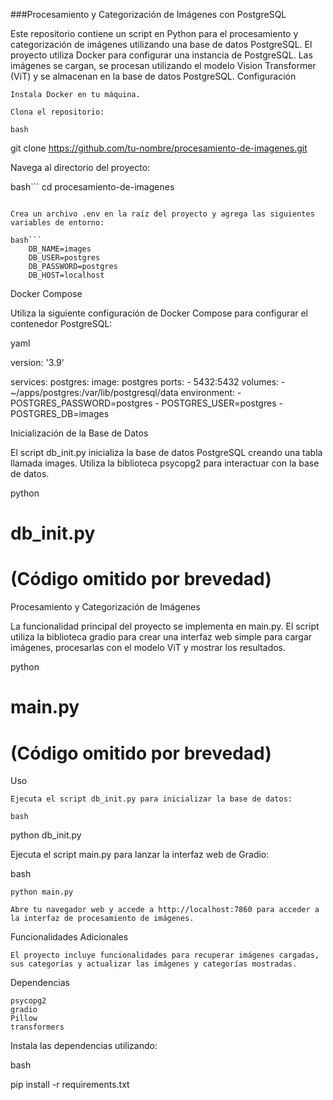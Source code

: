 ###Procesamiento y Categorización de Imágenes con PostgreSQL

Este repositorio contiene un script en Python para el procesamiento y categorización de imágenes utilizando una base de datos PostgreSQL. El proyecto utiliza Docker para configurar una instancia de PostgreSQL. Las imágenes se cargan, se procesan utilizando el modelo Vision Transformer (ViT) y se almacenan en la base de datos PostgreSQL.
Configuración

    Instala Docker en tu máquina.

    Clona el repositorio:

    bash

git clone https://github.com/tu-nombre/procesamiento-de-imagenes.git

Navega al directorio del proyecto:

bash```
cd procesamiento-de-imagenes
```

Crea un archivo .env en la raíz del proyecto y agrega las siguientes variables de entorno:

bash```
    DB_NAME=images
    DB_USER=postgres
    DB_PASSWORD=postgres
    DB_HOST=localhost
```

Docker Compose

Utiliza la siguiente configuración de Docker Compose para configurar el contenedor PostgreSQL:

yaml

version: '3.9'

services:
  postgres:
    image: postgres
    ports:
      - 5432:5432
    volumes:
      - ~/apps/postgres:/var/lib/postgresql/data
    environment:
      - POSTGRES_PASSWORD=postgres
      - POSTGRES_USER=postgres
      - POSTGRES_DB=images

Inicialización de la Base de Datos

El script db_init.py inicializa la base de datos PostgreSQL creando una tabla llamada images. Utiliza la biblioteca psycopg2 para interactuar con la base de datos.

python

# db_init.py

# (Código omitido por brevedad)

Procesamiento y Categorización de Imágenes

La funcionalidad principal del proyecto se implementa en main.py. El script utiliza la biblioteca gradio para crear una interfaz web simple para cargar imágenes, procesarlas con el modelo ViT y mostrar los resultados.

python

# main.py

# (Código omitido por brevedad)

Uso

    Ejecuta el script db_init.py para inicializar la base de datos:

    bash

python db_init.py

Ejecuta el script main.py para lanzar la interfaz web de Gradio:

bash

    python main.py

    Abre tu navegador web y accede a http://localhost:7860 para acceder a la interfaz de procesamiento de imágenes.

Funcionalidades Adicionales

    El proyecto incluye funcionalidades para recuperar imágenes cargadas, sus categorías y actualizar las imágenes y categorías mostradas.

Dependencias

    psycopg2
    gradio
    Pillow
    transformers

Instala las dependencias utilizando:

bash

pip install -r requirements.txt
